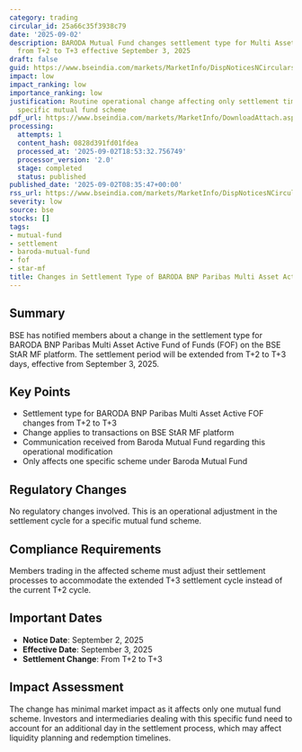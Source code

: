 ```yaml
---
category: trading
circular_id: 25a66c35f3938c79
date: '2025-09-02'
description: BARODA Mutual Fund changes settlement type for Multi Asset Active FOF
  from T+2 to T+3 effective September 3, 2025
draft: false
guid: https://www.bseindia.com/markets/MarketInfo/DispNoticesNCirculars.aspx?Noticeid={43CF91AD-398B-4CCB-82FF-6A7D8B4449AF}&noticeno=20250902-9&dt=09/02/2025&icount=9&totcount=59&flag=0
impact: low
impact_ranking: low
importance_ranking: low
justification: Routine operational change affecting only settlement timing for one
  specific mutual fund scheme
pdf_url: https://www.bseindia.com/markets/MarketInfo/DownloadAttach.aspx?id=20250902-9&attachedId=
processing:
  attempts: 1
  content_hash: 0828d391fd01fdea
  processed_at: '2025-09-02T18:53:32.756749'
  processor_version: '2.0'
  stage: completed
  status: published
published_date: '2025-09-02T08:35:47+00:00'
rss_url: https://www.bseindia.com/markets/MarketInfo/DispNoticesNCirculars.aspx?Noticeid={43CF91AD-398B-4CCB-82FF-6A7D8B4449AF}&noticeno=20250902-9&dt=09/02/2025&icount=9&totcount=59&flag=0
severity: low
source: bse
stocks: []
tags:
- mutual-fund
- settlement
- baroda-mutual-fund
- fof
- star-mf
title: Changes in Settlement Type of BARODA BNP Paribas Multi Asset Active FOF
---
```


## Summary

BSE has notified members about a change in the settlement type for BARODA BNP Paribas Multi Asset Active Fund of Funds (FOF) on the BSE StAR MF platform. The settlement period will be extended from T+2 to T+3 days, effective from September 3, 2025.

## Key Points

- Settlement type for BARODA BNP Paribas Multi Asset Active FOF changes from T+2 to T+3
- Change applies to transactions on BSE StAR MF platform
- Communication received from Baroda Mutual Fund regarding this operational modification
- Only affects one specific scheme under Baroda Mutual Fund

## Regulatory Changes

No regulatory changes involved. This is an operational adjustment in the settlement cycle for a specific mutual fund scheme.

## Compliance Requirements

Members trading in the affected scheme must adjust their settlement processes to accommodate the extended T+3 settlement cycle instead of the current T+2 cycle.

## Important Dates

- **Notice Date**: September 2, 2025
- **Effective Date**: September 3, 2025
- **Settlement Change**: From T+2 to T+3

## Impact Assessment

The change has minimal market impact as it affects only one mutual fund scheme. Investors and intermediaries dealing with this specific fund need to account for an additional day in the settlement process, which may affect liquidity planning and redemption timelines.